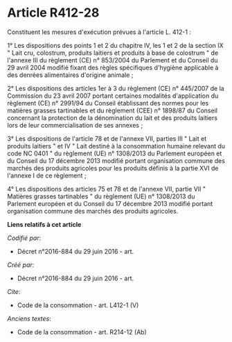 # Article R412-28

Constituent les mesures d'exécution prévues à l'article L. 412-1 : 

1° Les dispositions des points 1 et 2 du chapitre IV, les 1 et 2 de la section IX " Lait cru, colostrum, produits laitiers et
produits à base de colostrum " de l'annexe III du règlement (CE) n° 853/2004 du Parlement et du Conseil du 29 avril 2004
modifié fixant des règles spécifiques d'hygiène applicable à des denrées alimentaires d'origine animale ; 

2° Les dispositions des articles 1er à 3 du règlement (CE) n° 445/2007 de la Commission du 23 avril 2007 portant certaines
modalités d'application du règlement (CE) n° 2991/94 du Conseil établissant des normes pour les matières grasses tartinables
et du règlement (CEE) n° 1898/87 du Conseil concernant la protection de la dénomination du lait et des produits laitiers lors
de leur commercialisation de ses annexes ; 

3° Les dispositions de l'article 78 et de l'annexe VII, parties III " Lait et produits laitiers " et IV " Lait destiné à la
consommation humaine relevant du code NC 0401 " du règlement (UE) n° 1308/2013 du Parlement européen et du Conseil du 17
décembre 2013 modifié portant organisation commune des marchés des produits agricoles pour les produits définis à la partie
XVI de l'annexe I de ce règlement ; 

4° Les dispositions des articles 75 et 78 et de l'annexe VII, partie VII " Matières grasses tartinables " du règlement (UE)
n° 1308/2013 du Parlement européen et du Conseil du 17 décembre 2013 modifié portant organisation commune des marchés des
produits agricoles.

**Liens relatifs à cet article**

_Codifié par_:

  - Décret n°2016-884 du 29 juin 2016 - art.

_Créé par_:

  - Décret n°2016-884 du 29 juin 2016 - art.

_Cite_:

  - Code de la consommation - art. L412-1 (V)

_Anciens textes_:

  - Code de la consommation - art. R214-12 (Ab)
